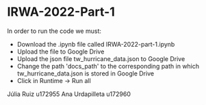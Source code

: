# IRWA-2022-Part-1

In order to run the code we must:
- Download the .ipynb file called IRWA-2022-part-1.ipynb
- Upload the file to Google Drive
- Upload the json file tw_hurricane_data.json to Google Drive
- Change the path 'docs_path' to the corresponding path in which tw_hurricane_data.json is stored in Google Drive
- Click in Runtime -> Run all

Júlia Ruiz u172955
Ana Urdapilleta u172960
